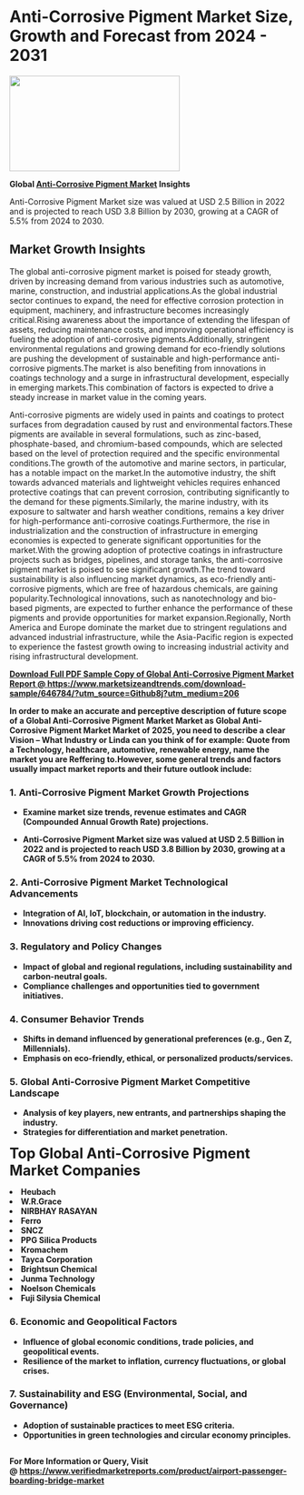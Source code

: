 <H1>Anti-Corrosive Pigment Market Size, Growth and Forecast from 2024 - 2031</H1><img class="aligncenter size-medium wp-image-584254" src="https://thirdeyenews.in/wp-content/uploads/2024/09/Global-Market-Research-300x168.jpeg" alt="" width="300" height="168" /><p><strong>Global&nbsp;<a href="https://www.marketsizeandtrends.com/download-sample/646784/?utm_source=Github8j?utm_medium=206">Anti-Corrosive Pigment Market</a> Insights</strong></p><p>Anti-Corrosive Pigment Market size was valued at USD 2.5 Billion in 2022 and is projected to reach USD 3.8 Billion by 2030, growing at a CAGR of 5.5% from 2024 to 2030.</p><p><h2>Market Growth Insights</h2> <p>The global anti-corrosive pigment market is poised for steady growth, driven by increasing demand from various industries such as automotive, marine, construction, and industrial applications.As the global industrial sector continues to expand, the need for effective corrosion protection in equipment, machinery, and infrastructure becomes increasingly critical.Rising awareness about the importance of extending the lifespan of assets, reducing maintenance costs, and improving operational efficiency is fueling the adoption of anti-corrosive pigments.Additionally, stringent environmental regulations and growing demand for eco-friendly solutions are pushing the development of sustainable and high-performance anti-corrosive pigments.The market is also benefiting from innovations in coatings technology and a surge in infrastructural development, especially in emerging markets.This combination of factors is expected to drive a steady increase in market value in the coming years.</p> <p><strong><a href="#"></a></strong></p> <p>Anti-corrosive pigments are widely used in paints and coatings to protect surfaces from degradation caused by rust and environmental factors.These pigments are available in several formulations, such as zinc-based, phosphate-based, and chromium-based compounds, which are selected based on the level of protection required and the specific environmental conditions.The growth of the automotive and marine sectors, in particular, has a notable impact on the market.In the automotive industry, the shift towards advanced materials and lightweight vehicles requires enhanced protective coatings that can prevent corrosion, contributing significantly to the demand for these pigments.Similarly, the marine industry, with its exposure to saltwater and harsh weather conditions, remains a key driver for high-performance anti-corrosive coatings.Furthermore, the rise in industrialization and the construction of infrastructure in emerging economies is expected to generate significant opportunities for the market.With the growing adoption of protective coatings in infrastructure projects such as bridges, pipelines, and storage tanks, the anti-corrosive pigment market is poised to see significant growth.The trend toward sustainability is also influencing market dynamics, as eco-friendly anti-corrosive pigments, which are free of hazardous chemicals, are gaining popularity.Technological innovations, such as nanotechnology and bio-based pigments, are expected to further enhance the performance of these pigments and provide opportunities for market expansion.Regionally, North America and Europe dominate the market due to stringent regulations and advanced industrial infrastructure, while the Asia-Pacific region is expected to experience the fastest growth owing to increasing industrial activity and rising infrastructural development.<p><strong><a href="#"></p><p><span class=""><strong>Download Full PDF Sample Copy of Global Anti-Corrosive Pigment Market Report</strong> @ <a href="https://www.marketsizeandtrends.com/download-sample/646784/?utm_source=Github8j?utm_medium=206" target="_blank">https://www.marketsizeandtrends.com/download-sample/646784/?utm_source=Github8j?utm_medium=206</a></span></p><p>In order to make an accurate and perceptive description of future scope of a Global&nbsp;Anti-Corrosive Pigment Market Market as Global&nbsp;Anti-Corrosive Pigment Market Market of 2025, you need to describe a clear Vision &ndash; What Industry or Linda can you think of for example: Quote from a Technology, healthcare, automotive, renewable energy, name the market you are Reffering to.However, some general trends and factors usually impact market reports and their future outlook include:</p><h3>1.&nbsp;<strong>Anti-Corrosive Pigment Market Growth Projections</strong></h3><ul><li>Examine market size trends, revenue estimates and CAGR (Compounded Annual Growth Rate) projections.</li><li><p>Anti-Corrosive Pigment Market size was valued at USD 2.5 Billion in 2022 and is projected to reach USD 3.8 Billion by 2030, growing at a CAGR of 5.5% from 2024 to 2030.</p></li></ul><h3>2.&nbsp;<strong>Anti-Corrosive Pigment Market Technological Advancements</strong></h3><ul><li>Integration of AI, IoT, blockchain, or automation in the industry.</li><li>Innovations driving cost reductions or improving efficiency.</li></ul><h3>3.&nbsp;<strong>Regulatory and Policy Changes</strong></h3><ul><li>Impact of global and regional regulations, including sustainability and carbon-neutral goals.</li><li>Compliance challenges and opportunities tied to government initiatives.</li></ul><h3>4.&nbsp;<strong>Consumer Behavior Trends</strong></h3><ul><li>Shifts in demand influenced by generational preferences (e.g., Gen Z, Millennials).</li><li>Emphasis on eco-friendly, ethical, or personalized products/services.</li></ul><h3>5.&nbsp;<strong>Global Anti-Corrosive Pigment Market Competitive Landscape</strong></h3><ul><li>Analysis of key players, new entrants, and partnerships shaping the industry.</li><li>Strategies for differentiation and market penetration.</li></ul><p data-pm-slice="1 1 []"><span style="color: inherit; font-family: inherit; font-size: 25px;">Top Global Anti-Corrosive Pigment Market Companies</span></p><div class="" data-test-id=""><p><li>Heubach</li><li> W.R.Grace</li><li> NIRBHAY RASAYAN</li><li> Ferro</li><li> SNCZ</li><li> PPG Silica Products</li><li> Kromachem</li><li> Tayca Corporation</li><li> Brightsun Chemical</li><li> Junma Technology</li><li> Noelson Chemicals</li><li> Fuji Silysia Chemical</li></p></div><h3>6.&nbsp;<strong>Economic and Geopolitical Factors</strong></h3><ul><li>Influence of global economic conditions, trade policies, and geopolitical events.</li><li>Resilience of the market to inflation, currency fluctuations, or global crises.</li></ul><h3>7.&nbsp;<strong>Sustainability and ESG (Environmental, Social, and Governance)</strong></h3><ul><li>Adoption of sustainable practices to meet ESG criteria.</li><li>Opportunities in green technologies and circular economy principles.</li></ul><h2><strong style="font-size: 14px;">For More Information or Query, Visit @&nbsp;</strong><a style="background-color: #ffffff; font-size: 14px;" href="https://www.marketsizeandtrends.com/report/anti-corrosive-pigment-market/" target="_blank">https://www.verifiedmarketreports.com/product/airport-passenger-boarding-bridge-market</a></h2>